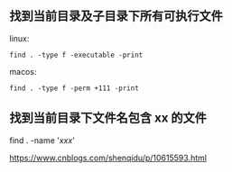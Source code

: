 ## 找到当前目录及子目录下所有可执行文件

linux:

```
find . -type f -executable -print
```

macos:

```
find . -type f -perm +111 -print
```

## 找到当前目录下文件名包含 xx 的文件

find . -name '*xxx*'

https://www.cnblogs.com/shenqidu/p/10615593.html